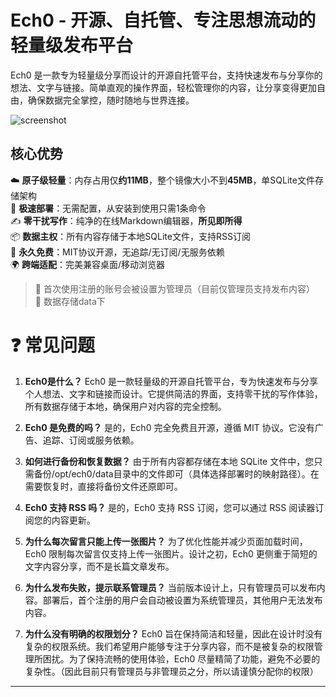 # Ech0 - 开源、自托管、专注思想流动的轻量级发布平台



Ech0 是一款专为轻量级分享而设计的开源自托管平台，支持快速发布与分享你的想法、文字与链接。简单直观的操作界面，轻松管理你的内容，让分享变得更加自由，确保数据完全掌控，随时随地与世界连接。

![screenshot](https://github.com/user-attachments/assets/0c2d36eb-114d-426c-beaa-690d92a5b2cd)


## 核心优势

☁️ **原子级轻量**：内存占用仅**约11MB**，整个镜像大小不到**45MB**，单SQLite文件存储架构  
🚀 **极速部署**：无需配置，从安装到使用只需1条命令  
✍️ **零干扰写作**：纯净的在线Markdown编辑器，**所见即所得**  
📦 **数据主权**：所有内容存储于本地SQLite文件，支持RSS订阅  
🎉 **永久免费**：MIT协议开源，无追踪/无订阅/无服务依赖  
🌍 **跨端适配**：完美兼容桌面/移动浏览器  

> 📍 首次使用注册的账号会被设置为管理员（目前仅管理员支持发布内容）  
> 🎈 数据存储data下  


# ❓ 常见问题

1. **Ech0是什么？**
Ech0 是一款轻量级的开源自托管平台，专为快速发布与分享个人想法、文字和链接而设计。它提供简洁的界面，支持零干扰的写作体验，所有数据存储于本地，确保用户对内容的完全控制。

2. **Ech0 是免费的吗？**
是的，Ech0 完全免费且开源，遵循 MIT 协议。它没有广告、追踪、订阅或服务依赖。

3. **如何进行备份和恢复数据？**
由于所有内容都存储在本地 SQLite 文件中，您只需备份/opt/ech0/data目录中的文件即可（具体选择部署时的映射路径）。在需要恢复时，直接将备份文件还原即可。

4. **Ech0 支持 RSS 吗？**
是的，Ech0 支持 RSS 订阅，您可以通过 RSS 阅读器订阅您的内容更新。

5. **为什么每次留言只能上传一张图片？**
为了优化性能并减少页面加载时间，Ech0 限制每次留言仅支持上传一张图片。设计之初，Ech0 更侧重于简短的文字内容分享，而不是长篇文章发布。

6. **为什么发布失败，提示联系管理员？**
当前版本设计上，只有管理员可以发布内容。部署后，首个注册的用户会自动被设置为系统管理员，其他用户无法发布内容。

7. **为什么没有明确的权限划分？**
Ech0 旨在保持简洁和轻量，因此在设计时没有复杂的权限系统。我们希望用户能够专注于分享内容，而不是被复杂的权限管理所困扰。为了保持流畅的使用体验，Ech0 尽量精简了功能，避免不必要的复杂性。（因此目前只有管理员与非管理员之分，所以请谨慎分配你的权限）

---
